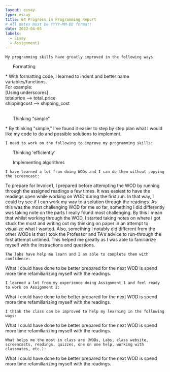 ```yaml
---
layout: essay
type: essay
title: E4 Progress in Programming Report
# All dates must be YYYY-MM-DD format!
date: 2022-04-05
labels:
  - Essay
  - Assignment1
---
```



```
My programming skills have greatly improved in the following ways:
```
<ul> Formatting </ul> 
* With formatting code, I learned to indent and better name variables/functions. </br>
  For example: </br>
  [Using underscores] </br>
  totalprice --> total_price </br>
  shippingcost --> shipping_cost </br>
</br><ul> Thinking "simple"</ul>
* By thinking "simple," I've found it easier to step by step plan what I would like my code to do and possible solutions to implement.


```
I need to work on the following to improve my programming skills:
```
<ul> Thinking 'efficiently' </ul>
<ul> Implementing algorithms </ul> 

```
I have learned a lot from doing WODs and I can do them without copying the screencast:
```
To prepare for Invoice1, I prepared before attempting the WOD by running through the assigned readings a few times. It was easiest to have the readings open while working on WOD during the first run. In that way, I could try see if I can work my way to a solution through the readings. As this was the most challenging WOD for me so far, something I did differently was taking note on the parts I really found most challenging. By this I mean that whilst working through the WOD, I started taking notes on where I got stuck the most and writing out my thinking on paper in an attempt to visualize what I wanted. Also, something I notably did different from the other WODs is that I took the Professor and TA's advice to run-through the first attempt untimed. This helped me greatly as I was able to familiarize myself with the instructions and questions. 


```
The labs have help me learn and I am able to complete them with confidence:
```
What I could have done to be better prepared for the next WOD is spend more time refamiliarizing myself with the readings.



```
I learned a lot from my experience doing Assignment 1 and feel ready to work on Assignment 2:
```
What I could have done to be better prepared for the next WOD is spend more time refamiliarizing myself with the readings.


```
I think the class can be improved to help my learning in the following ways:
```
What I could have done to be better prepared for the next WOD is spend more time refamiliarizing myself with the readings.


```
What helps me the most in class are (WODs, Labs, class website, screencasts, readings, quizzes, one on one help, working with classmates, etc.):
```
What I could have done to be better prepared for the next WOD is spend more time refamiliarizing myself with the readings.







